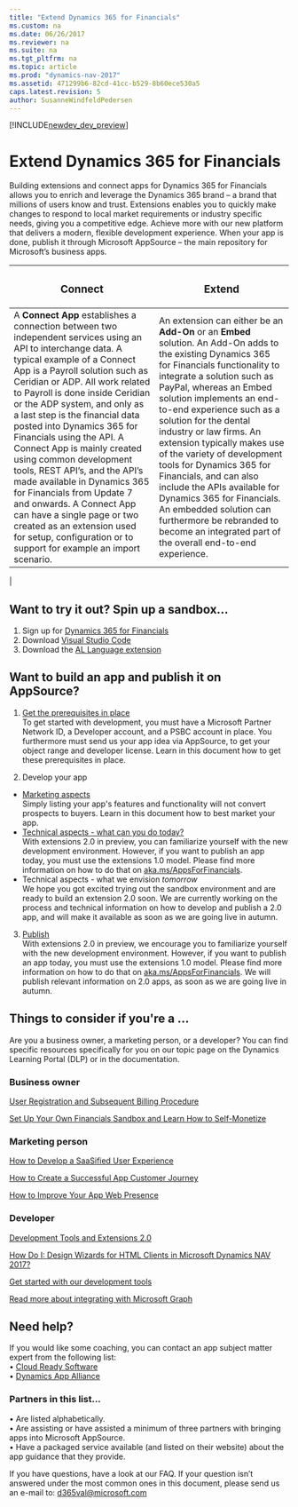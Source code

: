 ```yaml
---
title: "Extend Dynamics 365 for Financials"
ms.custom: na
ms.date: 06/26/2017
ms.reviewer: na
ms.suite: na
ms.tgt_pltfrm: na
ms.topic: article
ms.prod: "dynamics-nav-2017"
ms.assetid: 471299b6-82cd-41cc-b529-8b60ece530a5
caps.latest.revision: 5
author: SusanneWindfeldPedersen
---
```


[!INCLUDE[newdev_dev_preview](includes/newdev_dev_preview.md)]

# Extend Dynamics 365 for Financials
Building extensions and connect apps for Dynamics 365 for Financials allows you to enrich and leverage the Dynamics 365 brand – a brand that millions of users know and trust. Extensions enables you to quickly make changes to respond to local market requirements or industry specific needs, giving you a competitive edge. Achieve more with our new platform that delivers a modern, flexible development experience. When your app is done, publish it through Microsoft AppSource – the main repository for Microsoft’s business apps.


|<h3>Connect</h3>|<h3>Extend</h3>|
|----------------|---------------|
|A **Connect App** establishes a connection between two independent services using an API to interchange data. A typical example of a Connect App is a Payroll solution such as Ceridian or ADP. All work related to Payroll is done inside Ceridian or the ADP system, and only as a last step is the financial data posted into Dynamics 365 for Financials using the API. A Connect App is mainly created using common development tools, REST API’s, and the API’s made available in Dynamics 365 for Financials from Update 7 and onwards. A Connect App can have a single page or two created as an extension used for setup, configuration or to support for example an import scenario.|An extension can either be an **Add-On** or an **Embed** solution. An Add-On adds to the existing Dynamics 365 for Financials functionality to integrate a solution such as PayPal, whereas an Embed solution implements an end-to-end experience such as a solution for the dental industry or law firms. An extension typically makes use of the variety of development tools for Dynamics 365 for Financials, and can also include the APIs available for Dynamics 365 for Financials. An embedded solution can furthermore be rebranded to become an integrated part of the overall end-to-end experience.
|

## Want to try it out? Spin up a sandbox...

<!--
1)	Get your Microsoft Dynamics 365 for Financials tenant: [link]()
2)	In Microsoft Dynamics 365 for Financials, search for **Environments**, and choose the relevant link.
3)	Choose Sandbox Environment, and follow the instructions in the wizard.
4)	Next, make sure you have Visual Studio Code installed: https://code.visualstudio.com/Download
5)	In Visual Studio Code, ...
-->
1) Sign up for [Dynamics 365 for Financials]()  
2) Download [Visual Studio Code]()  
3) Download the [AL Language extension]()  

## Want to build an app and publish it on AppSource?
1)	[Get the prerequisites in place]()  
To get started with development, you must have a Microsoft Partner Network ID, a Developer account, and a PSBC account in place. You furthermore must send us your app idea via AppSource, to get your object range and developer license. Learn in this document how to get these prerequisites in place.

2)	Develop your app   
- [Marketing aspects]()  
Simply listing your app's features and functionality will not convert prospects to buyers. Learn in this document how to best market your app.
- [Technical aspects - what can you do today?]()  
With extensions 2.0 in preview, you can familiarize yourself with the new development environment. However, if you want to publish an app today, you must use the extensions 1.0 model. Please find more information on how to do that on [aka.ms/AppsForFinancials]().
- Technical aspects - what we envision *tomorrow*  
We hope you got excited trying out the sandbox environment and are ready to build an extension 2.0 soon. We are currently working on the process and technical information on how to develop and publish a 2.0 app, and will make it available as soon as we are going live in autumn.

3)	[Publish]()  
With extensions 2.0 in preview, we encourage you to familiarize yourself with the new development environment. However, if you want to publish an app today, you must use the extensions 1.0 model. Please find more information on how to do that on [aka.ms/AppsForFinancials](). We will publish relevant information on 2.0 apps, as soon as we are going live in autumn.

## Things to consider if you're a ...
Are you a business owner, a marketing person, or a developer? You can find specific resources specifically for you on our topic page on the Dynamics Learning Portal (DLP) or in the documentation.

### Business owner
[User Registration and Subsequent Billing Procedure](https://mbspartner.microsoft.com/secure/coursematerials/D365B/Standalone/User_Registration_and_Subsequent_Billing_Procedures.pdf)  

[Set Up Your Own Financials Sandbox and Learn How to Self-Monetize](https://mbspartner.microsoft.com/D365B/Videos/101385)  


### Marketing person
[How to Develop a SaaSified User Experience](https://mbspartner.microsoft.com/D365B/Videos/101493)  

[How to Create a Successful App Customer Journey](https://mbspartner.microsoft.com/D365B/Videos/101484)  

[How to Improve Your App Web Presence](https://mbspartner.microsoft.com/D365B/Videos/101491)

### Developer
[Development Tools and Extensions 2.0](https://mbspartner.microsoft.com/secure/coursematerials/D365B/Standalone/Development_Tools_and_Extensions_2.0.pdf)

[How Do I: Design Wizards for HTML Clients in Microsoft Dynamics NAV 2017?](https://mbspartner.microsoft.com/NAV/Videos/101246)  

[Get started with our development tools](https://review.docs.microsoft.com/en-us/dynamics365/developerbe/devenv-dev-overview?branch=master)  
 <!-- (this is the staging, when we push to live around Inspire, this link changes) -->

[Read more about integrating with Microsoft Graph](https://developer.microsoft.com/en-us/graph/docs/concepts/overview)  
<!-- (preliminary, we will go live here with Financials API at some point)-->

## Need help?
If you would like some coaching, you can contact an app subject matter expert from the following list:  
•	[Cloud Ready Software](http://cloud-ready-software.com)  
•	[Dynamics App Alliance](http://dynamicsappalliance.com)

### Partners in this list...
•	Are listed alphabetically.  
•	Are assisting or have assisted a minimum of three partners with bringing apps into Microsoft AppSource.  
•	Have a packaged service available (and listed on their website) about the app guidance that they provide.  

If you have questions, have a look at our FAQ. If your question isn’t answered under the most common ones in this document, please send us an e-mail to: d365val@microsoft.com
